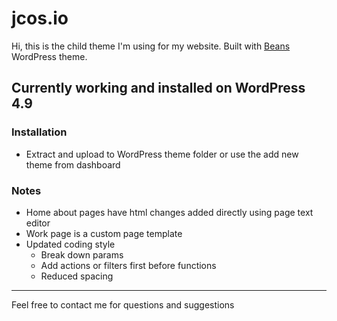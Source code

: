 # jcos.io

Hi, this is the child theme I'm using for my website.
Built with <a href="https://www.getbeans.io/">Beans</a> WordPress theme.

## Currently working and installed on WordPress 4.9

### Installation
- Extract and upload to WordPress theme folder or use the add new theme from dashboard

### Notes
- Home about pages have html changes added directly using page text editor
- Work page is a custom page template
- Updated coding style
    - Break down params
    - Add actions or filters first before functions
    - Reduced spacing

---
Feel free to contact me for questions and suggestions
